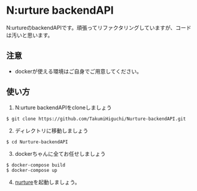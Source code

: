 # N:urture backendAPI

N:urtureのbackendAPIです。頑張ってリファクタリングしていますが、コードは汚いと思います。

## 注意
- dockerが使える環境はご自身でご用意してください。

## 使い方
1. N:urture backendAPIをcloneしましょう
  ```
  $ git clone https://github.com/TakumiHiguchi/Nurture-backendAPI.git
  ```

2. ディレクトリに移動しましょう
  ```
  $ cd Nurture-backendAPI
  ```
  
3. dockerちゃんに全てお任せしましょう
  ```
  $ docker-compose build
  $ docker-compose up
  ```

4. [nurture](https://github.com/TakumiHiguchi/Nurture-front)を起動しましょう。
